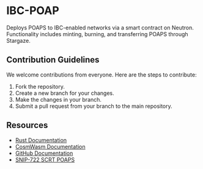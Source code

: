 # IBC-POAP

Deploys POAPS to IBC-enabled networks via a smart contract on Neutron. Functionality includes minting, burning, and transferring POAPS through Stargaze.

## Contribution Guidelines

We welcome contributions from everyone. Here are the steps to contribute:

1. Fork the repository.
2. Create a new branch for your changes.
3. Make the changes in your branch.
4. Submit a pull request from your branch to the main repository.

## Resources

- [Rust Documentation](https://doc.rust-lang.org/book/)
- [CosmWasm Documentation](https://docs.cosmwasm.com/)
- [GitHub Documentation](https://docs.github.com/en/github)
- [SNIP-722 SCRT POAPS](https://github.com/SecretFoundation/SNIPs/blob/master/SNIP-722.md#badgespoaps)
